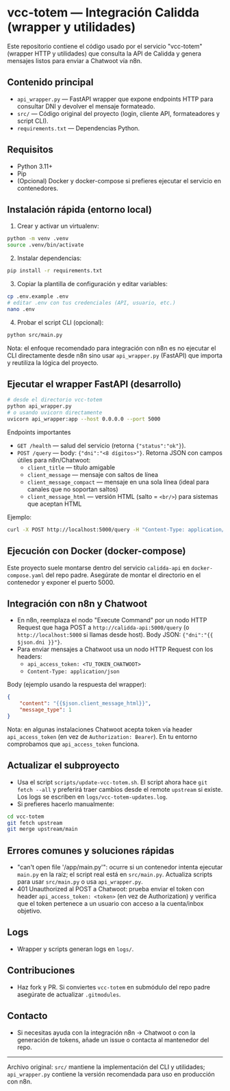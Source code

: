 # vcc-totem — Integración Calidda (wrapper y utilidades)

Este repositorio contiene el código usado por el servicio "vcc-totem" (wrapper HTTP y utilidades) que consulta la API de Calidda y genera mensajes listos para enviar a Chatwoot vía n8n.

## Contenido principal
- `api_wrapper.py` — FastAPI wrapper que expone endpoints HTTP para consultar DNI y devolver el mensaje formateado.
- `src/` — Código original del proyecto (login, cliente API, formateadores y script CLI).
- `requirements.txt` — Dependencias Python.

## Requisitos
- Python 3.11+
- Pip
- (Opcional) Docker y docker-compose si prefieres ejecutar el servicio en contenedores.

## Instalación rápida (entorno local)
1. Crear y activar un virtualenv:

```bash
python -m venv .venv
source .venv/bin/activate
```

2. Instalar dependencias:

```bash
pip install -r requirements.txt
```

3. Copiar la plantilla de configuración y editar variables:

```bash
cp .env.example .env
# editar .env con tus credenciales (API, usuario, etc.)
nano .env
```

4. Probar el script CLI (opcional):

```bash
python src/main.py
```

Nota: el enfoque recomendado para integración con n8n es no ejecutar el CLI directamente desde n8n sino usar `api_wrapper.py` (FastAPI) que importa y reutiliza la lógica del proyecto.

## Ejecutar el wrapper FastAPI (desarrollo)

```bash
# desde el directorio vcc-totem
python api_wrapper.py
# o usando uvicorn directamente
uvicorn api_wrapper:app --host 0.0.0.0 --port 5000
```

Endpoints importantes
- `GET /health` — salud del servicio (retorna `{"status":"ok"}`).
- `POST /query` — body: `{"dni":"<8 dígitos>"}`. Retorna JSON con campos útiles para n8n/Chatwoot:
	- `client_title` — título amigable
	- `client_message` — mensaje con saltos de línea
	- `client_message_compact` — mensaje en una sola línea (ideal para canales que no soportan saltos)
	- `client_message_html` — versión HTML (salto = `<br/>`) para sistemas que aceptan HTML

Ejemplo:

```bash
curl -X POST http://localhost:5000/query -H "Content-Type: application/json" -d '{"dni":"72364276"}'
```

## Ejecución con Docker (docker-compose)

Este proyecto suele montarse dentro del servicio `calidda-api` en `docker-compose.yaml` del repo padre. Asegúrate de montar el directorio en el contenedor y exponer el puerto 5000.

## Integración con n8n y Chatwoot
- En n8n, reemplaza el nodo "Execute Command" por un nodo HTTP Request que haga POST a `http://calidda-api:5000/query` (o `http://localhost:5000` si llamas desde host). Body JSON: `{"dni":"{{ $json.dni }}"}`.
- Para enviar mensajes a Chatwoot usa un nodo HTTP Request con los headers:
	- `api_access_token: <TU_TOKEN_CHATWOOT>`
	- `Content-Type: application/json`

Body (ejemplo usando la respuesta del wrapper):

```json
{
	"content": "{{$json.client_message_html}}",
	"message_type": 1
}
```

Nota: en algunas instalaciones Chatwoot acepta token vía header `api_access_token` (en vez de `Authorization: Bearer`). En tu entorno comprobamos que `api_access_token` funciona.

## Actualizar el subproyecto
- Usa el script `scripts/update-vcc-totem.sh`. El script ahora hace `git fetch --all` y preferirá traer cambios desde el remote `upstream` si existe. Los logs se escriben en `logs/vcc-totem-updates.log`.
- Si prefieres hacerlo manualmente:

```bash
cd vcc-totem
git fetch upstream
git merge upstream/main
```

## Errores comunes y soluciones rápidas
- "can't open file '/app/main.py'": ocurre si un contenedor intenta ejecutar `main.py` en la raíz; el script real está en `src/main.py`. Actualiza scripts para usar `src/main.py` o usa `api_wrapper.py`.
- 401 Unauthorized al POST a Chatwoot: prueba enviar el token con header `api_access_token: <token>` (en vez de Authorization) y verifica que el token pertenece a un usuario con acceso a la cuenta/inbox objetivo.

## Logs
- Wrapper y scripts generan logs en `logs/`.

## Contribuciones
- Haz fork y PR. Si conviertes `vcc-totem` en submódulo del repo padre asegúrate de actualizar `.gitmodules`.

## Contacto
- Si necesitas ayuda con la integración n8n → Chatwoot o con la generación de tokens, añade un issue o contacta al mantenedor del repo.

---
Archivo original: `src/` mantiene la implementación del CLI y utilidades; `api_wrapper.py` contiene la versión recomendada para uso en producción con n8n.
